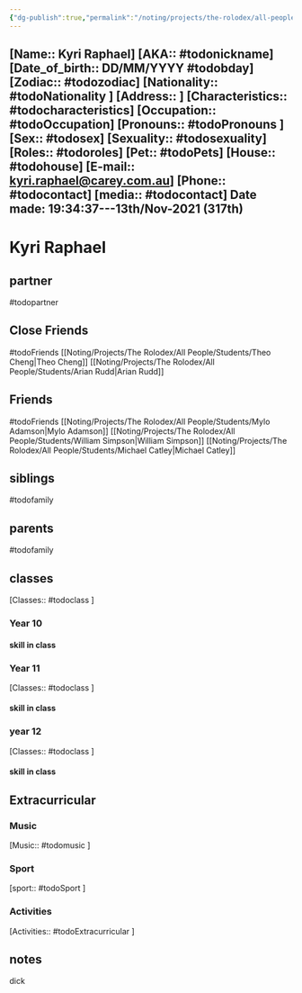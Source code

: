 ```yaml
---
{"dg-publish":true,"permalink":"/noting/projects/the-rolodex/all-people/students/kyri-raphael/","dgHomeLink":true,"dgPassFrontmatter":false}
---
```


[Name:: Kyri Raphael]
[AKA:: #todonickname]
[Date_of_birth:: DD/MM/YYYY #todobday] 
[Zodiac:: #todozodiac] 
[Nationality:: #todoNationality ]
[Address:: ]
[Characteristics::  #todocharacteristics]
[Occupation:: #todoOccupation]
[Pronouns:: #todoPronouns ]
[Sex:: #todosex]
[Sexuality:: #todosexuality]
[Roles:: #todoroles]
[Pet:: #todoPets]
[House:: #todohouse]
[E-mail:: <kyri.raphael@carey.com.au>]
[Phone:: #todocontact]
[media:: #todocontact]
Date made: 19:34:37---13th/Nov-2021 (317th) 
---
# Kyri Raphael
## partner
#todopartner
## Close Friends
#todoFriends
[[Noting/Projects/The Rolodex/All People/Students/Theo Cheng|Theo Cheng]]
[[Noting/Projects/The Rolodex/All People/Students/Arian Rudd|Arian Rudd]]
## Friends
#todoFriends
[[Noting/Projects/The Rolodex/All People/Students/Mylo Adamson|Mylo Adamson]]
[[Noting/Projects/The Rolodex/All People/Students/William Simpson|William Simpson]]
[[Noting/Projects/The Rolodex/All People/Students/Michael Catley|Michael Catley]]
## siblings
#todofamily
## parents
#todofamily
## classes
[Classes:: #todoclass ]
### Year 10
#### skill in class
### Year 11
[Classes:: #todoclass ]
#### skill in class
### year 12
[Classes:: #todoclass ]
#### skill in class
## Extracurricular
### Music
[Music:: #todomusic ]
### Sport
[sport:: #todoSport ]
### Activities
[Activities:: #todoExtracurricular ]
## notes
dick
